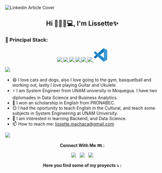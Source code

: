 ![Linkedin Article Cover](https://user-images.githubusercontent.com/29384646/175851936-4c724fba-a10c-4b53-a883-09e77c2d92cf.png)
<h2 align="center">Hi 👋👩‍💻💻, I'm Lissette✨</h2>

###  🚀  Principal Stack:
  
<p align="center"> 
    <a href="https://developer.mozilla.org/en-US/docs/Web/JavaScript" target="_blank"> <img src="https://img.icons8.com/color/48/000000/javascript.png"/> </a> 
    <a href="https://www.w3.org/html/" target="_blank"> <img src="https://img.icons8.com/color/48/000000/html-5.png"/> </a> 
    <a href="https://www.w3schools.com/css/" target="_blank"> <img src="https://img.icons8.com/color/48/000000/css3.png"/> </a>
    <a href="https://reactjs.org/" target="_blank"> <img src="https://img.icons8.com/color/48/000000/react-native.png"/> </a>
    <a href="https://www.figma.com/" target="_blank"> <img src="https://img.icons8.com/office/45/000000/figma.png"/> </a>
    <a href="https://git-scm.com/" target="_blank"> <img src="https://img.icons8.com/color/48/000000/git.png"/> </a>
    <a href="https://vscode.dev/" target="_blank"> <img src="https://github.com/devicons/devicon/blob/master/icons/vscode/vscode-original.svg" width="45" height="45"/>     </a>
</p>

<img src="https://user-images.githubusercontent.com/73097560/115834477-dbab4500-a447-11eb-908a-139a6edaec5c.gif">

- 😄 I love cats and dogs, also I love going to the gym, basquetball and working out, lastly I love playing Guitar and Ukulele.
- ⚡ I am System Engineer from UNAM university in Moquegua. I have two diplomades in Data Science and Business Analytics.
- 🌱 I won an scholarship in English from PRONABEC.
- 😊 I had the oportunity to teach English in the Cultural, and teach some subjects in System Engineering at UNAM University.
- 🌟 I am interested in learning Backend, and Data Science.
- 📫 How to reach me: lissette.machaca@gmail.com

<img src="https://user-images.githubusercontent.com/73097560/115834477-dbab4500-a447-11eb-908a-139a6edaec5c.gif">

<p align="center"><strong>Connect With Me ✉📞 :</strong></p>
<div align="center" align=center> 
  <a href="mailto:lissette.machaca@gmail.com"><img src="https://img.icons8.com/fluency/48/000000/gmail.png"/></a>
  &nbsp;
  <a href="[https://www.linkedin.com/in/nicol-mm/](https://www.linkedin.com/in/lissette-machaca-a3b400137/)">
  <img src="https://img.icons8.com/fluency/48/000000/linkedin.png"/></a>
  &nbsp;
  <a href="[https://github.com/nicolmendoza?tab=repositories](https://github.com/Anamelba?tab=repositories)">
  <img src="https://img.icons8.com/fluency/48/000000/github.png"/></a>
  
<p align="center"><strong>Here you find some of my proyects ⤵ :</strong></p>
